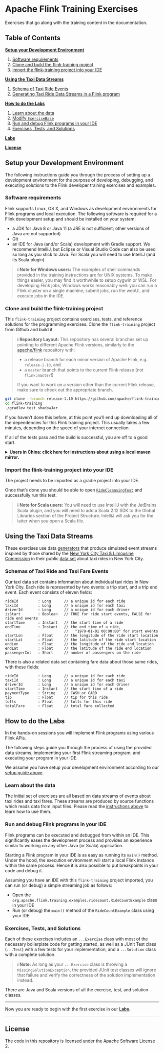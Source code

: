 <!--
Licensed to the Apache Software Foundation (ASF) under one
or more contributor license agreements.  See the NOTICE file
distributed with this work for additional information
regarding copyright ownership.  The ASF licenses this file
to you under the Apache License, Version 2.0 (the
"License"); you may not use this file except in compliance
with the License.  You may obtain a copy of the License at

  http://www.apache.org/licenses/LICENSE-2.0

Unless required by applicable law or agreed to in writing,
software distributed under the License is distributed on an
"AS IS" BASIS, WITHOUT WARRANTIES OR CONDITIONS OF ANY
KIND, either express or implied.  See the License for the
specific language governing permissions and limitations
under the License.
-->

# Apache Flink Training Exercises

Exercises that go along with the training content in the documentation.

## Table of Contents

[**Setup your Development Environment**](#setup-your-development-environment)

1. [Software requirements](#software-requirements)
1. [Clone and build the flink-training project](#clone-and-build-the-flink-training-project)
1. [Import the flink-training project into your IDE](#import-the-flink-training-project-into-your-ide)

[**Using the Taxi Data Streams**](#using-the-taxi-data-streams)

1. [Schema of Taxi Ride Events](#schema-of-taxi-ride-events)
1. [Generating Taxi Ride Data Streams in a Flink program](#generating-taxi-ride-data-streams-in-a-flink-program)

[**How to do the Labs**](#how-to-do-the-labs)

1. [Learn about the data](#learn-about-the-data)
1. [Modify `ExerciseBase`](#modify-exercisebase)
1. [Run and debug Flink programs in your IDE](#run-and-debug-flink-programs-in-your-ide)
1. [Exercises, Tests, and Solutions](#exercises-tests-and-solutions)

[**Labs**](LABS-OVERVIEW.md)

[**License**](#license)

## Setup your Development Environment

The following instructions guide you through the process of setting up a development environment for the purpose of developing, debugging, and executing solutions to the Flink developer training exercises and examples.

### Software requirements

Flink supports Linux, OS X, and Windows as development environments for Flink programs and local execution. The following software is required for a Flink development setup and should be installed on your system:

- a JDK for Java 8 or Java 11 (a JRE is not sufficient; other versions of Java are not supported)
- Git
- an IDE for Java (and/or Scala) development with Gradle support.
  We recommend IntelliJ, but Eclipse or Visual Studio Code can also be used so long as you stick to Java. For Scala you will need to use IntelliJ (and its Scala plugin).

> **:information_source: Note for Windows users:** The examples of shell commands provided in the training instructions are for UNIX systems. To make things easier, you may find it worthwhile to setup cygwin or WSL. For developing Flink jobs, Windows works reasonably well: you can run a Flink cluster on a single machine, submit jobs, run the webUI, and execute jobs in the IDE.

### Clone and build the flink-training project

This `flink-training` project contains exercises, tests, and reference solutions for the programming exercises. Clone the `flink-training` project from Github and build it.

> **:information_source: Repository Layout:** This repository has several branches set up pointing to different Apache Flink versions, similarly to the [apache/flink](https://github.com/apache/flink) repository with:
> - a release branch for each minor version of Apache Flink, e.g. `release-1.10`, and
> - a `master` branch that points to the current Flink release (not `flink:master`!)
>
> If you want to work on a version other than the current Flink release, make sure to check out the appropriate branch.

```bash
git clone --branch release-1.10 https://github.com/apache/flink-training.git
cd flink-training
./gradlew test shadowJar
```

If you haven’t done this before, at this point you’ll end up downloading all of the dependencies for this Flink training project. This usually takes a few minutes, depending on the speed of your internet connection.

If all of the tests pass and the build is successful, you are off to a good start.

<details>
<summary><strong>Users in China: click here for instructions about using a local maven mirror.</strong></summary>

If you are in China, we recommend configuring the maven repository to use a mirror. You can do this by uncommenting the appropriate line in our [`build.gradle`](build.gradle) like this:

```groovy
    repositories {
        // for access from China, you may need to uncomment this line
        maven { url 'http://maven.aliyun.com/nexus/content/groups/public/' }
        mavenCentral()
        maven {
            url "https://repository.apache.org/content/repositories/snapshots/"
            mavenContent {
                snapshotsOnly()
            }
        }
    }
```
</details>


### Import the flink-training project into your IDE

The project needs to be imported as a gradle project into your IDE.

Once that’s done you should be able to open [`RideCleansingTest`](ride-cleansing/src/test/java/org/apache/flink/training/exercises/ridecleansing/RideCleansingTest.java) and successfully run this test.

> **:information_source: Note for Scala users:** You will need to use IntelliJ with the JetBrains Scala plugin, and you will need to add a Scala 2.12 SDK to the Global Libraries section of the Project Structure. IntelliJ will ask you for the latter when you open a Scala file.

## Using the Taxi Data Streams

These exercises use data [generators](common/src/main/java/org/apache/flink/training/exercises/common/sources) that produce simulated event streams 
inspired by those shared by the [New York City Taxi & Limousine Commission](http://www.nyc.gov/html/tlc/html/home/home.shtml)
in their public [data set](https://uofi.app.box.com/NYCtaxidata) about taxi rides in New York City.

### Schemas of Taxi Ride and Taxi Fare Events

Our taxi data set contains information about individual taxi rides in New York City. Each ride is represented by two events: a trip start, and a trip end event. Each event consists of eleven fields:

```
rideId         : Long      // a unique id for each ride
taxiId         : Long      // a unique id for each taxi
driverId       : Long      // a unique id for each driver
isStart        : Boolean   // TRUE for ride start events, FALSE for ride end events
startTime      : Instant   // the start time of a ride
endTime        : Instant   // the end time of a ride,
                           //   "1970-01-01 00:00:00" for start events
startLon       : Float     // the longitude of the ride start location
startLat       : Float     // the latitude of the ride start location
endLon         : Float     // the longitude of the ride end location
endLat         : Float     // the latitude of the ride end location
passengerCnt   : Short     // number of passengers on the ride
```

There is also a related data set containing fare data about those same rides, with these fields:

```
rideId         : Long      // a unique id for each ride
taxiId         : Long      // a unique id for each taxi
driverId       : Long      // a unique id for each driver
startTime      : Instant   // the start time of a ride
paymentType    : String    // CASH or CARD
tip            : Float     // tip for this ride
tolls          : Float     // tolls for this ride
totalFare      : Float     // total fare collected
```

## How to do the Labs

In the hands-on sessions you will implement Flink programs using various Flink APIs.

The following steps guide you through the process of using the provided data streams, implementing your first Flink streaming program, and executing your program in your IDE.

We assume you have setup your development environment according to our [setup guide above](#setup-your-development-environment).

### Learn about the data

The initial set of exercises are all based on data streams of events about taxi rides and taxi fares. These streams are produced by source functions which reads data from input files. Please read the [instructions above](#using-the-taxi-data-streams) to learn how to use them.

### Run and debug Flink programs in your IDE

Flink programs can be executed and debugged from within an IDE. This significantly eases the development process and provides an experience similar to working on any other Java (or Scala) application.

Starting a Flink program in your IDE is as easy as running its `main()` method. Under the hood, the execution environment will start a local Flink instance within the same process. Hence it is also possible to put breakpoints in your code and debug it.

Assuming you have an IDE with this `flink-training` project imported, you can run (or debug) a simple streaming job as follows:

- Open the `org.apache.flink.training.examples.ridecount.RideCountExample` class in your IDE
- Run (or debug) the `main()` method of the `RideCountExample` class using your IDE.

### Exercises, Tests, and Solutions

Each of these exercises includes an `...Exercise` class with most of the necessary boilerplate code for getting started, as well as a JUnit Test class (`...Test`) with a few tests for your implementation, and a `...Solution` class with a complete solution.

> **:information_source: Note:** As long as your `...Exercise` class is throwing a `MissingSolutionException`, the provided JUnit test classes will ignore that failure and verify the correctness of the solution implementation instead.

There are Java and Scala versions of all the exercise, test, and solution classes.

-----

Now you are ready to begin with the first exercise in our [**Labs**](LABS-OVERVIEW.md).

-----

## License

The code in this repository is licensed under the Apache Software License 2.
